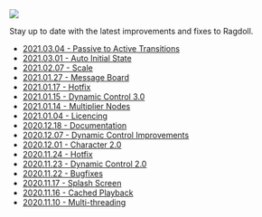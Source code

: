 <img class="hero-underlay hero-image" src=/car4.png>

Stay up to date with the latest improvements and fixes to Ragdoll.

- [2021.03.04 - Passive to Active Transitions](/releases/2021.03.04)
- [2021.03.01 - Auto Initial State](/releases/2021.03.01)
- [2021.02.07 - Scale](/releases/2021.02.07)
- [2021.01.27 - Message Board](/releases/2021.01.27)
- [2021.01.17 - Hotfix](/releases/2021.01.17)
- [2021.01.15 - Dynamic Control 3.0](/releases/2021.01.15)
- [2021.01.14 - Multiplier Nodes](/releases/2021.01.14)
- [2021.01.04 - Licencing](/releases/2021.01.04)
- [2020.12.18 - Documentation](/releases/2020.12.18)
- [2020.12.07 - Dynamic Control Improvements](/releases/2020.12.07)
- [2020.12.01 - Character 2.0](/releases/2020.12.01)
- [2020.11.24 - Hotfix](/releases/2020.11.24)
- [2020.11.23 - Dynamic Control 2.0](/releases/2020.11.23)
- [2020.11.22 - Bugfixes](/releases/2020.11.22)
- [2020.11.17 - Splash Screen](/releases/2020.11.17)
- [2020.11.16 - Cached Playback](/releases/2020.11.16)
- [2020.11.10 - Multi-threading](/releases/2020.11.10)

